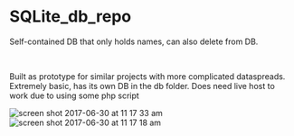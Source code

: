 # SQLite_db_repo
<p>Self-contained DB that only holds names, can also delete from DB.</p><br/>
<p>Built as prototype for similar projects with more complicated dataspreads. Extremely basic, has its own DB in the db folder. Does need live host to work due to using some php script</p>

![screen shot 2017-06-30 at 11 17 33 am](https://user-images.githubusercontent.com/22375594/27744610-cb6f173c-5d85-11e7-9396-e2fec577d289.png)
![screen shot 2017-06-30 at 11 17 18 am](https://user-images.githubusercontent.com/22375594/27744623-d5020e4e-5d85-11e7-87fe-fbefa9bb321a.png)
